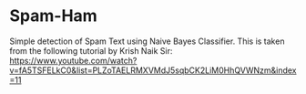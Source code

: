 # Spam-Ham

Simple detection of Spam Text using Naive Bayes Classifier.
This is taken from the following tutorial by Krish Naik Sir: https://www.youtube.com/watch?v=fA5TSFELkC0&list=PLZoTAELRMXVMdJ5sqbCK2LiM0HhQVWNzm&index=11

